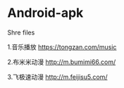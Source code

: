 # Android-apk
Shre files

1.音乐播放
https://tongzan.com/music

2.布米米动漫
http://m.bumimi66.com/

3.飞极速动漫
http://m.feijisu5.com/
